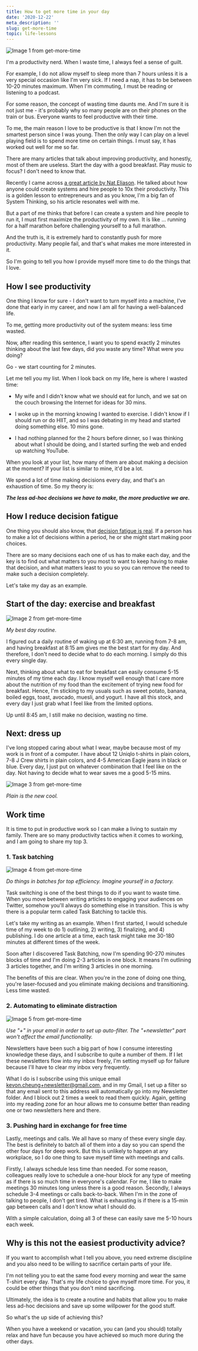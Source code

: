 ```yaml
---
title: How to get more time in your day
date: '2020-12-22'
meta_description: ''
slug: get-more-time
topic: life-lessons
---
```

<img src="/images/blog/get-more-time-1.jpeg" alt="Image 1 from get-more-time" class="cover-image" />


I'm a productivity nerd. When I waste time, I always feel a sense of guilt.

For example, I do not allow myself to sleep more than 7 hours unless it is a very special occasion like I'm very sick. If I need a nap, it has to be between 10-20 minutes maximum. When I'm commuting, I must be reading or listening to a podcast.

For some reason, the concept of wasting time daunts me. And I'm sure it is not just me - it's probably why so many people are on their phones on the train or bus. Everyone wants to feel productive with their time.

To me, the main reason I love to be productive is that I know I'm not the smartest person since I was young. Then the only way I can play on a level playing field is to spend more time on certain things. I must say, it has worked out well for me so far.

There are many articles that talk about improving productivity, and honestly, most of them are useless. Start the day with a good breakfast. Play music to focus? I don't need to know that.

Recently I came across <a href="https://www.nateliason.com/blog/personal-leverage">a great article by Nat Eliason</a>. He talked about how anyone could create systems and hire people to 10x their productivity. This is a golden lesson to entrepreneurs and as you know, I'm a big fan of System Thinking, so his article resonates well with me.

But a part of me thinks that before I can create a system and hire people to run it, I must first maximize the productivity of my own. It is like ... running for a half marathon before challenging yourself to a full marathon.

And the truth is, it is extremely hard to constantly push for more productivity. Many people fail, and that's what makes me more interested in it.

So I'm going to tell you how I provide myself more time to do the things that I love.

## How I see productivity

One thing I know for sure - I don't want to turn myself into a machine, I've done that early in my career, and now I am all for having a well-balanced life.

To me, getting more productivity out of the system means: less time wasted.

Now, after reading this sentence, I want you to spend exactly 2 minutes thinking about the last few days,  did you waste any time? What were you doing?

Go - we start counting for 2 minutes.

Let me tell you my list. When I look back on my life, here is where I wasted time:

- My wife and I didn't know what we should eat for lunch, and we sat on the couch browsing the Internet for ideas for 30 mins.

- I woke up in the morning knowing I wanted to exercise. I didn't know if I should run or do HIIT, and so I was debating in my head and started doing something else. 10 mins gone.

- I had nothing planned for the 2 hours before dinner, so I was thinking about what I should be doing, and I started surfing the web and ended up watching YouTube.

When you look at your list, how many of them are about making a decision at the moment? If your list is similar to mine, it'd be a lot.

We spend a lot of time making decisions every day, and that's an exhaustion of time. So my theory is: ‍

***The less ad-hoc decisions we have to make, the more productive we are.***

## How I reduce decision fatigue

One thing you should also know, that <a href="https://www.forbes.com/sites/womensmedia/2019/05/13/how-to-identify-when-youre-experiencing-decision-fatigue">decision fatigue is real</a>. If a person has to make a lot of decisions within a period, he or she might start making poor choices.

There are so many decisions each one of us has to make each day, and the key is to find out what matters to you most to want to keep having to make that decision, and what matters least to you so you can remove the need to make such a decision completely.

Let's take my day as an example.

## Start of the day: exercise and breakfast

<img src="/images/blog/get-more-time-2.jpeg" alt="Image 2 from get-more-time" />

*My best day routine.*

I figured out a daily routine of waking up at 6:30 am, running from 7-8 am, and having breakfast at 8:15 am gives me the best start for my day. And therefore, I don't need to decide what to do each morning. I simply do this every single day.

Next, thinking about what to eat for breakfast can easily consume 5-15 minutes of my time each day. I know myself well enough that I care more about the nutrition of my food than the excitement of trying new food for breakfast. Hence, I'm sticking to my usuals such as sweet potato, banana, boiled eggs, toast, avocado, muesli, and yogurt. I have all this stock, and every day I just grab what I feel like from the limited options.

Up until 8:45 am, I still make no decision, wasting no time.

## Next: dress up

I've long stopped caring about what I wear, maybe because most of my work is in front of a computer. I have about 12 Uniqlo t-shirts in plain colors, 7-8 J Crew shirts in plain colors, and 4-5 American Eagle jeans in black or blue. Every day, I just put on whatever combination that I feel like on the day. Not having to decide what to wear saves me a good 5-15 mins.

<img src="/images/blog/get-more-time-3.png" alt="Image 3 from get-more-time" />

*Plain is the new cool.*

## Work time

It is time to put in productive work so I can make a living to sustain my family. There are so many productivity tactics when it comes to working, and I am going to share my top 3.

### ‍1. Task batching

<img src="/images/blog/get-more-time-4.jpeg" alt="Image 4 from get-more-time" />

*Do things in batches for top efficiency. Imagine yourself in a factory.*

Task switching is one of the best things to do if you want to waste time. When you move between writing articles to engaging your audiences on Twitter, somehow you'll always do something else in transition. This is why there is a popular term called Task Batching to tackle this.

Let's take my writing as an example. When I first started, I would schedule time of my week to do 1) outlining, 2) writing, 3) finalizing, and 4) publishing. I do one article at a time, each task might take me 30-180 minutes at different times of the week.

Soon after I discovered Task Batching, now I'm spending 90-270 minutes blocks of time and I'm doing 2-3 articles in one block. It means I'm outlining 3 articles together, and I'm writing 3 articles in one morning.

The benefits of this are clear. When you're in the zone of doing one thing, you're laser-focused and you eliminate making decisions and transitioning. Less time wasted.

### 2. Automating to eliminate distraction

<img src="/images/blog/get-more-time-5.png" alt="Image 5 from get-more-time" />

*Use "+" in your email in order to set up auto-filter. The "+newsletter" part won't affect the email functionality.*

‍Newsletters have been such a big part of how I consume interesting knowledge these days, and I subscribe to quite a number of them. If I let these newsletters flow into my inbox freely, I'm setting myself up for failure because I'll have to clear my inbox very frequently.

What I do is I subscribe using this unique email kevon.cheung+newsletter@gmail.com, and in my Gmail, I set up a filter so that any email sent to this address will automatically go into my Newsletter folder. And I block out 2 times a week to read them quickly. Again, getting into my reading zone for an hour allows me to consume better than reading one or two newsletters here and there.

### ‍3. Pushing hard in exchange for free time

‍Lastly, meetings and calls. We all have so many of these every single day. The best is definitely to batch all of them into a day so you can spend the other four days for deep work. But this is unlikely to happen at any workplace, so I do one thing to save myself time with meetings and calls.

Firstly, I always schedule less time than needed. For some reason, colleagues really love to schedule a one-hour block for any type of meeting as if there is so much time in everyone's calendar. For me, I like to make meetings 30 minutes long unless there is a good reason. Secondly, I always schedule 3-4 meetings or calls back-to-back. When I'm in the zone of talking to people, I don't get tired. What is exhausting is if there is a 15-min gap between calls and I don't know what I should do.

With a simple calculation, doing all 3 of these can easily save me 5-10 hours each week.

## Why is this not the easiest productivity advice?

If you want to accomplish what I tell you above, you need extreme discipline and you also need to be willing to sacrifice certain parts of your life.

I'm not telling you to eat the same food every morning and wear the same T-shirt every day. That's my life choice to give myself more time. For you, it could be other things that you don't mind sacrificing.

Ultimately, the idea is to create a routine and habits that allow you to make less ad-hoc decisions and save up some willpower for the good stuff.

So what's the up side of achieving this?

When you have a weekend or vacation, you can (and you should) totally relax and have fun because you have achieved so much more during the other days.

